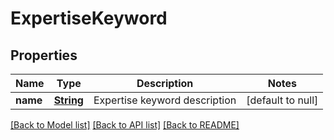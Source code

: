 # ExpertiseKeyword
## Properties

Name | Type | Description | Notes
------------ | ------------- | ------------- | -------------
**name** | [**String**](string.md) | Expertise keyword description | [default to null]

[[Back to Model list]](../README.md#documentation-for-models) [[Back to API list]](../README.md#documentation-for-api-endpoints) [[Back to README]](../README.md)

